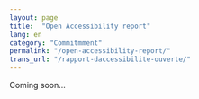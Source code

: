 ```yaml
---
layout: page
title:  "Open Accessibility report"
lang: en
category: "Commitmment"
permalink: "/open-accessibility-report/"
trans_url: "/rapport-daccessibilite-ouverte/"
---
```


Coming soon...